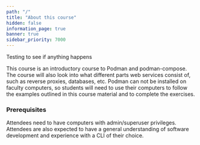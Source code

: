 ```yaml
---
path: "/"
title: "About this course"
hidden: false
information_page: true
banner: true
sidebar_priority: 7000
---
```


Testing to see if anything happens

This course is an introductory course to Podman and podman-compose. The course will also look into what different parts web services consist of, such as reverse proxies, databases, etc. Podman can not be installed on faculty computers, so students will need to use their computers to follow the examples outlined in this course material and to complete the exercises.

### Prerequisites

Attendees need to have computers with admin/superuser privileges. Attendees are also expected to have a general understanding of software development and experience with a CLI of their choice.
